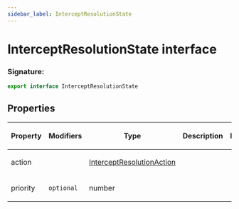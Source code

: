 ```yaml
---
sidebar_label: InterceptResolutionState
---
```


# InterceptResolutionState interface

### Signature:

```typescript
export interface InterceptResolutionState
```

## Properties

<table><thead><tr><th>

Property

</th><th>

Modifiers

</th><th>

Type

</th><th>

Description

</th><th>

Default

</th></tr></thead>
<tbody><tr><td>

<span id="action">action</span>

</td><td>

</td><td>

[InterceptResolutionAction](./puppeteer.interceptresolutionaction.md)

</td><td>

</td><td>

</td></tr>
<tr><td>

<span id="priority">priority</span>

</td><td>

`optional`

</td><td>

number

</td><td>

</td><td>

</td></tr>
</tbody></table>
